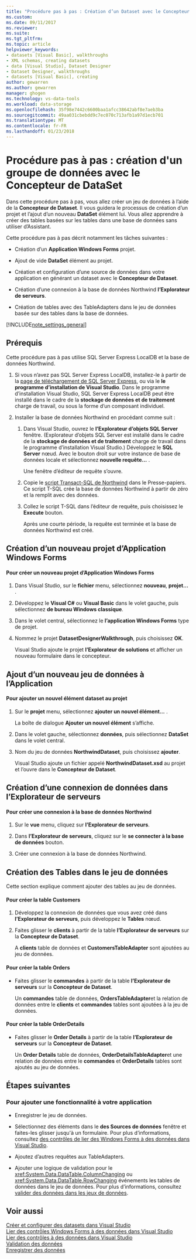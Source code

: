 ```yaml
---
title: "Procédure pas à pas : Création d’un Dataset avec le Concepteur de Dataset | Documents Microsoft"
ms.custom: 
ms.date: 09/11/2017
ms.reviewer: 
ms.suite: 
ms.tgt_pltfrm: 
ms.topic: article
helpviewer_keywords:
- datasets [Visual Basic], walkthroughs
- XML schemas, creating datasets
- data [Visual Studio], Dataset Designer
- Dataset Designer, walkthroughs
- datasets [Visual Basic], creating
author: gewarren
ms.author: gewarren
manager: ghogen
ms.technology: vs-data-tools
ms.workload: data-storage
ms.openlocfilehash: 35f98e7442c6600baa1afcc38642abf8e7aeb3ba
ms.sourcegitcommit: 49aa031cbebdd9c7ec070c713afb1a97d1ecb701
ms.translationtype: MT
ms.contentlocale: fr-FR
ms.lasthandoff: 01/23/2018
---
```

# <a name="walkthrough-creating-a-dataset-with-the-dataset-designer"></a>Procédure pas à pas : création d'un groupe de données avec le Concepteur de DataSet

Dans cette procédure pas à pas, vous allez créer un jeu de données à l’aide de la **Concepteur de Dataset**. Il vous guidera le processus de création d’un projet et l’ajout d’un nouveau **DataSet** élément lui. Vous allez apprendre à créer des tables basées sur les tables dans une base de données sans utiliser d’Assistant.  

Cette procédure pas à pas décrit notamment les tâches suivantes :  

-   Création d’un **Application Windows Forms** projet.  

-   Ajout de vide **DataSet** élément au projet.  

-   Création et configuration d’une source de données dans votre application en générant un dataset avec le **Concepteur de Dataset**.  
 
-   Création d’une connexion à la base de données Northwind **l’Explorateur de serveurs**.  

-   Création de tables avec des TableAdapters dans le jeu de données basée sur des tables dans la base de données.  

[!INCLUDE[note_settings_general](../data-tools/includes/note_settings_general_md.md)]  
  
## <a name="prerequisites"></a>Prérequis  
Cette procédure pas à pas utilise SQL Server Express LocalDB et la base de données Northwind.  
  
1.  Si vous n’avez pas SQL Server Express LocalDB, installez-le à partir de la [page de téléchargement de SQL Server Express](https://www.microsoft.com/sql-server/sql-server-editions-express), ou via le **le programme d’installation de Visual Studio**. Dans le programme d’installation Visual Studio, SQL Server Express LocalDB peut être installé dans le cadre de la **stockage de données et de traitement** charge de travail, ou sous la forme d’un composant individuel.  
  
2.  Installer la base de données Northwind en procédant comme suit :  

    1. Dans Visual Studio, ouvrez le **l’Explorateur d’objets SQL Server** fenêtre. (Explorateur d’objets SQL Server est installé dans le cadre de la **stockage de données et de traitement** charge de travail dans le programme d’installation Visual Studio.) Développez le **SQL Server** nœud. Avec le bouton droit sur votre instance de base de données locale et sélectionnez **nouvelle requête...** .  

       Une fenêtre d’éditeur de requête s’ouvre.  

    2. Copie le [script Transact-SQL de Northwind](https://github.com/MicrosoftDocs/visualstudio-docs/blob/master/docs/data-tools/samples/northwind.sql?raw=true) dans le Presse-papiers. Ce script T-SQL crée la base de données Northwind à partir de zéro et la remplit avec des données.  

    3. Collez le script T-SQL dans l’éditeur de requête, puis choisissez le **Execute** bouton.  

       Après une courte période, la requête est terminée et la base de données Northwind est créé.  
  
## <a name="creating-a-new-windows-forms-application-project"></a>Création d’un nouveau projet d’Application Windows Forms  
  
#### <a name="to-create-a-new-windows-forms-application-project"></a>Pour créer un nouveau projet d’Application Windows Forms  
  
1. Dans Visual Studio, sur le **fichier** menu, sélectionnez **nouveau**, **projet...** .  
  
2. Développez le **Visual C#** ou **Visual Basic** dans le volet gauche, puis sélectionnez **de bureau Windows classique**.  

3. Dans le volet central, sélectionnez le **l’application Windows Forms** type de projet.  

4. Nommez le projet **DatasetDesignerWalkthrough**, puis choisissez **OK**.  
  
     Visual Studio ajoute le projet **l’Explorateur de solutions** et afficher un nouveau formulaire dans le concepteur.  
  
## <a name="adding-a-new-dataset-to-the-application"></a>Ajout d’un nouveau jeu de données à l’Application  
  
#### <a name="to-add-a-new-dataset-item-to-the-project"></a>Pour ajouter un nouvel élément dataset au projet  
  
1.  Sur le **projet** menu, sélectionnez **ajouter un nouvel élément...** .  
  
     La boîte de dialogue **Ajouter un nouvel élément** s’affiche.  
  
2.  Dans le volet gauche, sélectionnez **données**, puis sélectionnez **DataSet** dans le volet central.  
  
3.  Nom du jeu de données **NorthwindDataset**, puis choisissez **ajouter**.  
  
     Visual Studio ajoute un fichier appelé **NorthwindDataset.xsd** au projet et l’ouvre dans le **Concepteur de Dataset**.  
  
## <a name="creating-a-data-connection-in-server-explorer"></a>Création d’une connexion de données dans l’Explorateur de serveurs  
  
#### <a name="to-create-a-connection-to-the-northwind-database"></a>Pour créer une connexion à la base de données Northwind  
  
1.  Sur le **vue** menu, cliquez sur **l’Explorateur de serveurs**.  
  
2.  Dans **l’Explorateur de serveurs**, cliquez sur le **se connecter à la base de données** bouton.  
  
3.  Créer une connexion à la base de données Northwind.  
  
## <a name="creating-the-tables-in-the-dataset"></a>Création des Tables dans le jeu de données  
Cette section explique comment ajouter des tables au jeu de données.  
  
#### <a name="to-create-the-customers-table"></a>Pour créer la table Customers  
  
1.  Développez la connexion de données que vous avez créé dans **l’Explorateur de serveurs**, puis développez le **Tables** nœud.  
  
2.  Faites glisser le **clients** à partir de la table **l’Explorateur de serveurs** sur la **Concepteur de Dataset**.  
  
     A **clients** table de données et **CustomersTableAdapter** sont ajoutées au jeu de données.  
  
#### <a name="to-create-the-orders-table"></a>Pour créer la table Orders  
  
-   Faites glisser le **commandes** à partir de la table **l’Explorateur de serveurs** sur la **Concepteur de Dataset**.  
  
     Un **commandes** table de données, **OrdersTableAdapter**et la relation de données entre le **clients** et **commandes** tables sont ajoutées à la jeu de données.  
  
#### <a name="to-create-the-orderdetails-table"></a>Pour créer la table OrderDetails  
  
-   Faites glisser le **Order Details** à partir de la table **l’Explorateur de serveurs** sur la **Concepteur de Dataset**.  
  
     Un **Order Details** table de données, **OrderDetailsTableAdapter**et une relation de données entre le **commandes** et **OrderDetails** tables sont ajoutés au jeu de données.  
  
## <a name="next-steps"></a>Étapes suivantes  
  
### <a name="to-add-functionality-to-your-application"></a>Pour ajouter une fonctionnalité à votre application  
  
-   Enregistrer le jeu de données.  
  
-   Sélectionnez des éléments dans le **des Sources de données** fenêtre et faites-les glisser jusqu'à un formulaire. Pour plus d’informations, consultez [des contrôles de lier des Windows Forms à des données dans Visual Studio](../data-tools/bind-windows-forms-controls-to-data-in-visual-studio.md).  
  
-   Ajoutez d’autres requêtes aux TableAdapters. 
  
-   Ajouter une logique de validation pour le <xref:System.Data.DataTable.ColumnChanging> ou <xref:System.Data.DataTable.RowChanging> événements les tables de données dans le jeu de données. Pour plus d’informations, consultez [valider des données dans les jeux de données](../data-tools/validate-data-in-datasets.md).  
  
## <a name="see-also"></a>Voir aussi
[Créer et configurer des datasets dans Visual Studio](../data-tools/create-and-configure-datasets-in-visual-studio.md)  
[Lier des contrôles Windows Forms à des données dans Visual Studio](../data-tools/bind-windows-forms-controls-to-data-in-visual-studio.md)   
[Lier des contrôles à des données dans Visual Studio](../data-tools/bind-controls-to-data-in-visual-studio.md)   
[Validation des données](../data-tools/validate-data-in-datasets.md)   
[Enregistrer des données](../data-tools/saving-data.md)